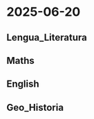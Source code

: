 # 2025-06-20 <!-- markmap: foldAll -->

## Lengua_Literatura

## Maths

## English

## Geo_Historia

